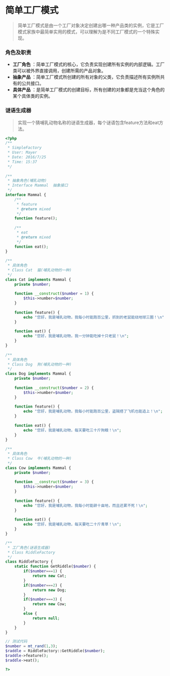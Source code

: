 # 简单工厂模式
> 简单工厂模式是由一个工厂对象决定创建出哪一种产品类的实例，它是工厂模式家族中最简单实用的模式，可以理解为是不同工厂模式的一个特殊实现。 

### 角色及职责
- **工厂角色** ：简单工厂模式的核心，它负责实现创建所有实例的内部逻辑。工厂类可以被外界直接调用，创建所需的产品对象。
- **抽象产品** ：简单工厂模式所创建的所有对象的父类，它负责描述所有实例所共有的公共接口。
- **具体产品** ：是简单工厂模式的创建目标，所有创建的对象都是充当这个角色的某个具体类的实例。
 
### 谜语生成器
> 实现一个猜哺乳动物名称的谜语生成器，每个谜语包含feature方法和eat方法。
``` php
<?php  
/** 
 * SimpleFactory
 * User: Mayer
 * Date: 2016/7/25
 * Time: 15:37
 */  
  
/**
 * 抽象角色(哺乳动物)
 * Interface Mammal  抽象接口 
 */  
interface Mammal {
    /**
     * feature
     * @return mixed 
     */  
    function feature();
  
    /**
     * eat
     * @return mixed 
     */  
    function eat();
}  
  
/**
 * 具体角色 
 * Class Cat  猫(哺乳动物的一种)
 */
class Cat implements Mammal {
    private $number;
  
    function __construct($number = 1) {
        $this->number=$number; 
    }  
  
    function feature() {  
        echo "您好，我是哺乳动物，我每小时能跑百公里，抓到的老鼠能绕地球三圈！\n";
    }  
  
    function eat() {  
        echo "您好，我是哺乳动物，我一分钟能吃掉十只老鼠！\n";
    }  
}  
  
/**
 * 具体角色 
 * Class Dog  狗(哺乳动物的一种)
 */
class Dog implements Mammal {
    private $number;
  
    function __construct($number = 2) {
        $this->number=$number;
    }
  
    function feature() {
        echo "您好，我是哺乳动物，我每小时能跑百公里，盗贼搭了飞机也能追上！\n";
    }
  
    function eat() {
        echo "您好，我是哺乳动物，每天要吃三十斤狗粮！\n";
    }
}
  
/**
 * 具体角色 
 * Class Cow  牛(哺乳动物的一种)
 */
class Cow implements Mammal {
    private $number;
  
    function __construct($number = 3) {
        $this->number=$number;
    }
  
    function feature() {
        echo "您好，我是哺乳动物，我每小时能耕十亩地，而且还累不死！\n";
    }
  
    function eat() {
        echo "您好，我是哺乳动物，每天要吃二十斤青草！\n";
    }
}

/**
 * 工厂角色(谜语生成器)
 * Class RiddleFactory
 */  
class RiddleFactory {
    static function GetRiddle($number) {
        if($number===1) {
            return new Cat;
        }
        if($number===2) {
            return new Dog;
        }
        if($number===3) {
            return new Cow;
        } 
        else {
            return null;
        }
    }  
}

// 测试代码
$number = mt_rand(1,3);
$raddle = RiddleFactory::GetRiddle($number);
$raddle->feature();
$raddle->eat();

?>
```
